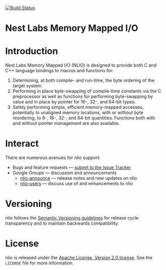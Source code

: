 [![Build Status][nlio-travis-svg]][nlio-travis]

Nest Labs Memory Mapped I/O
===========================

# Introduction

Nest Labs Memory Mapped I/O (NLIO) is designed to provide both C
and C++ language bindings to macros and functions for:

1. Determining, at both compile- and run-time, the byte ordering
   of the target system.
2. Performing in place byte-swapping of compile-time constants
   via the C preprocessor as well as functions for performing
   byte-swapping by value and in place by pointer for 16-, 32-, and
   64-bit types.
3. Safely performing simple, efficient memory-mapped accesses,
   potentially to unaligned memory locations, with or without byte
   reordering, to 8-, 16-, 32-, and 64-bit quantities. Functions
   both with and without pointer management are also available.

[nlio-travis]: https://travis-ci.org/nestlabs/nlio
[nlio-travis-svg]: https://travis-ci.org/nestlabs/nlio.svg?branch=master

# Interact

There are numerous avenues for nlio support:

  * Bugs and feature requests — [submit to the Issue Tracker](https://github.com/nestlabs/nlio/issues)
  * Google Groups — discussion and announcements
    * [nlio-announce](https://groups.google.com/forum/#!forum/nlio-announce) — release notes and new updates on nlio
    * [nlio-users](https://groups.google.com/forum/#!forum/nlio-users) — discuss use of and enhancements to nlio

# Versioning

nlio follows the [Semantic Versioning guidelines](http://semver.org/) 
for release cycle transparency and to maintain backwards compatibility.

# License

nlio is released under the [Apache License, Version 2.0 license](https://opensource.org/licenses/Apache-2.0). 
See the `LICENSE` file for more information.
